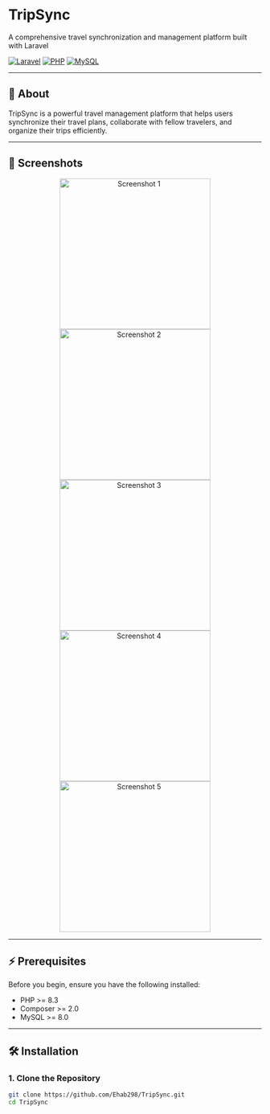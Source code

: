 # TripSync

A comprehensive travel synchronization and management platform built with Laravel 

[![Laravel](https://img.shields.io/badge/Laravel-FF2D20?style=for-the-badge&logo=laravel&logoColor=white)](https://laravel.com) 
[![PHP](https://img.shields.io/badge/PHP-777BB4?style=for-the-badge&logo=php&logoColor=white)](https://php.net) 
[![MySQL](https://img.shields.io/badge/MySQL-4479A1?style=for-the-badge&logo=mysql&logoColor=white)](https://mysql.com)

---

## 🚀 About

TripSync is a powerful travel management platform that helps users synchronize their travel plans, collaborate with fellow travelers, and organize their trips efficiently.

---

## 📸 Screenshots

<div align="center">
<img src="https://drive.google.com/file/d/1m5Jo4QeeF5cWS8fj77c4PHCs1wuqm6qe/view?usp=drive_link" alt="Screenshot 1" width="300"/>  
<img src="https://drive.google.com/uc?export=view&id=1m5Jo4QeeF5cWS8fj77c4PHCs1wuqm6qe" alt="Screenshot 2" width="300"/>  
<img src="https://drive.google.com/uc?export=view&id=1x1quvrcEBxBUvNI8qbiXhT_K91DmJQHX" alt="Screenshot 3" width="300"/>  
<img src="https://drive.google.com/uc?export=view&id=1vUX3HKSMBumuEjyV8c-76ypUJMUGGrFW" alt="Screenshot 4" width="300"/>  
<img src="https://drive.google.com/uc?export=view&id=1yyxlsa-l6bJZtBoYOPvw98W8ABA4JBbc" alt="Screenshot 5" width="300"/>  
</div>

---

## ⚡ Prerequisites

Before you begin, ensure you have the following installed:

- PHP >= 8.3
- Composer >= 2.0
- MySQL >= 8.0

---

## 🛠️ Installation

### 1. Clone the Repository 

```bash
git clone https://github.com/Ehab298/TripSync.git
cd TripSync
